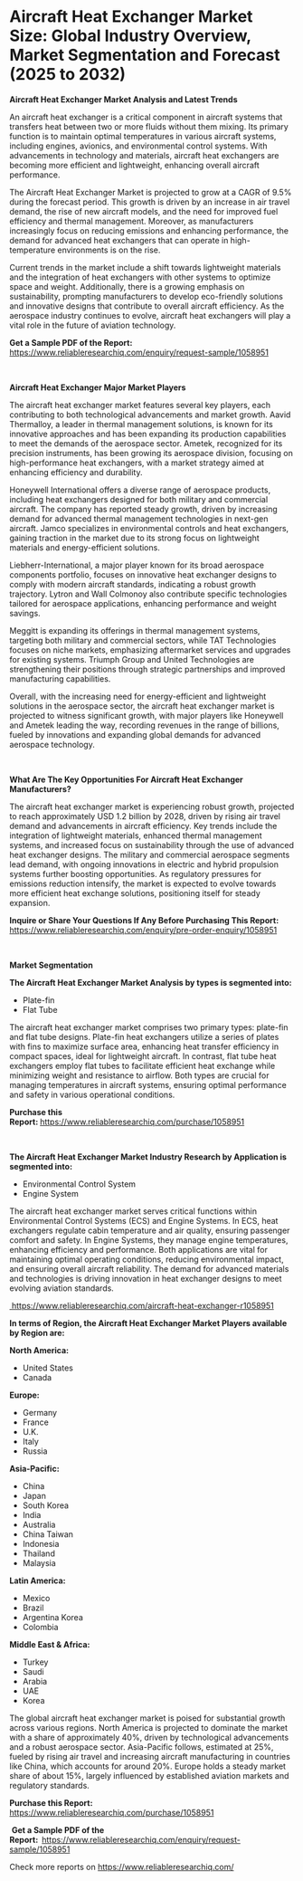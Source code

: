 <p><h1>Aircraft Heat Exchanger Market Size: Global Industry Overview, Market Segmentation and Forecast (2025 to 2032)</h1></p><p><strong>Aircraft Heat Exchanger Market Analysis and Latest Trends</strong></p>
<p><p>An aircraft heat exchanger is a critical component in aircraft systems that transfers heat between two or more fluids without them mixing. Its primary function is to maintain optimal temperatures in various aircraft systems, including engines, avionics, and environmental control systems. With advancements in technology and materials, aircraft heat exchangers are becoming more efficient and lightweight, enhancing overall aircraft performance.</p><p>The Aircraft Heat Exchanger Market is projected to grow at a CAGR of 9.5% during the forecast period. This growth is driven by an increase in air travel demand, the rise of new aircraft models, and the need for improved fuel efficiency and thermal management. Moreover, as manufacturers increasingly focus on reducing emissions and enhancing performance, the demand for advanced heat exchangers that can operate in high-temperature environments is on the rise.</p><p>Current trends in the market include a shift towards lightweight materials and the integration of heat exchangers with other systems to optimize space and weight. Additionally, there is a growing emphasis on sustainability, prompting manufacturers to develop eco-friendly solutions and innovative designs that contribute to overall aircraft efficiency. As the aerospace industry continues to evolve, aircraft heat exchangers will play a vital role in the future of aviation technology.</p></p>
<p><strong>Get a Sample PDF of the Report:&nbsp;</strong> <a href="https://www.reliableresearchiq.com/enquiry/request-sample/1058951?utm_campaign=2122&utm_medium=2&utm_source=Github&utm_content=ia&utm_term=19022025&utm_id=aircraft-heat-exchanger">https://www.reliableresearchiq.com/enquiry/request-sample/1058951</a></p>
<p>&nbsp;</p>
<p><strong>Aircraft Heat Exchanger Major Market Players</strong></p>
<p><p>The aircraft heat exchanger market features several key players, each contributing to both technological advancements and market growth. Aavid Thermalloy, a leader in thermal management solutions, is known for its innovative approaches and has been expanding its production capabilities to meet the demands of the aerospace sector. Ametek, recognized for its precision instruments, has been growing its aerospace division, focusing on high-performance heat exchangers, with a market strategy aimed at enhancing efficiency and durability.</p><p>Honeywell International offers a diverse range of aerospace products, including heat exchangers designed for both military and commercial aircraft. The company has reported steady growth, driven by increasing demand for advanced thermal management technologies in next-gen aircraft. Jamco specializes in environmental controls and heat exchangers, gaining traction in the market due to its strong focus on lightweight materials and energy-efficient solutions.</p><p>Liebherr-International, a major player known for its broad aerospace components portfolio, focuses on innovative heat exchanger designs to comply with modern aircraft standards, indicating a robust growth trajectory. Lytron and Wall Colmonoy also contribute specific technologies tailored for aerospace applications, enhancing performance and weight savings.</p><p>Meggitt is expanding its offerings in thermal management systems, targeting both military and commercial sectors, while TAT Technologies focuses on niche markets, emphasizing aftermarket services and upgrades for existing systems. Triumph Group and United Technologies are strengthening their positions through strategic partnerships and improved manufacturing capabilities.</p><p>Overall, with the increasing need for energy-efficient and lightweight solutions in the aerospace sector, the aircraft heat exchanger market is projected to witness significant growth, with major players like Honeywell and Ametek leading the way, recording revenues in the range of billions, fueled by innovations and expanding global demands for advanced aerospace technology.</p></p>
<p>&nbsp;</p>
<p><strong>What Are The Key Opportunities For Aircraft Heat Exchanger Manufacturers?</strong></p>
<p><p>The aircraft heat exchanger market is experiencing robust growth, projected to reach approximately USD 1.2 billion by 2028, driven by rising air travel demand and advancements in aircraft efficiency. Key trends include the integration of lightweight materials, enhanced thermal management systems, and increased focus on sustainability through the use of advanced heat exchanger designs. The military and commercial aerospace segments lead demand, with ongoing innovations in electric and hybrid propulsion systems further boosting opportunities. As regulatory pressures for emissions reduction intensify, the market is expected to evolve towards more efficient heat exchange solutions, positioning itself for steady expansion.</p></p>
<p><strong>Inquire or Share Your Questions If Any Before Purchasing This Report:</strong> <a href="https://www.reliableresearchiq.com/enquiry/pre-order-enquiry/1058951?utm_campaign=2122&utm_medium=2&utm_source=Github&utm_content=ia&utm_term=19022025&utm_id=aircraft-heat-exchanger">https://www.reliableresearchiq.com/enquiry/pre-order-enquiry/1058951</a></p>
<p>&nbsp;</p>
<p><strong>Market Segmentation</strong></p>
<p><strong>The Aircraft Heat Exchanger Market Analysis by types is segmented into:</strong></p>
<p><ul><li>Plate-fin</li><li>Flat Tube</li></ul></p>
<p><p>The aircraft heat exchanger market comprises two primary types: plate-fin and flat tube designs. Plate-fin heat exchangers utilize a series of plates with fins to maximize surface area, enhancing heat transfer efficiency in compact spaces, ideal for lightweight aircraft. In contrast, flat tube heat exchangers employ flat tubes to facilitate efficient heat exchange while minimizing weight and resistance to airflow. Both types are crucial for managing temperatures in aircraft systems, ensuring optimal performance and safety in various operational conditions.</p></p>
<p><strong>Purchase this Report:&nbsp;</strong><a href="https://www.reliableresearchiq.com/purchase/1058951?utm_campaign=2122&utm_medium=2&utm_source=Github&utm_content=ia&utm_term=19022025&utm_id=aircraft-heat-exchanger">https://www.reliableresearchiq.com/purchase/1058951</a></p>
<p>&nbsp;</p>
<p><strong>The Aircraft Heat Exchanger Market Industry Research by Application is segmented into:</strong></p>
<p><ul><li>Environmental Control System</li><li>Engine System</li></ul></p>
<p><p>The aircraft heat exchanger market serves critical functions within Environmental Control Systems (ECS) and Engine Systems. In ECS, heat exchangers regulate cabin temperature and air quality, ensuring passenger comfort and safety. In Engine Systems, they manage engine temperatures, enhancing efficiency and performance. Both applications are vital for maintaining optimal operating conditions, reducing environmental impact, and ensuring overall aircraft reliability. The demand for advanced materials and technologies is driving innovation in heat exchanger designs to meet evolving aviation standards.</p></p>
<p><a href="https://www.reliableresearchiq.com/aircraft-heat-exchanger-r1058951?utm_campaign=2122&utm_medium=2&utm_source=Github&utm_content=ia&utm_term=19022025&utm_id=aircraft-heat-exchanger">&nbsp;https://www.reliableresearchiq.com/aircraft-heat-exchanger-r1058951</a></p>
<p><strong>In terms of Region, the Aircraft Heat Exchanger Market Players available by Region are:</strong></p>
<p>
    <p> <strong> North America: </strong>
        <ul>
            <li>United States</li>
            <li>Canada</li>
        </ul>
        </p> 
    <p> <strong> Europe: </strong>
        <ul>
            <li>Germany</li>
            <li>France</li>
            <li>U.K.</li>
            <li>Italy</li>
            <li>Russia</li>
        </ul>
        </p> 
    <p> <strong> Asia-Pacific: </strong>
        <ul>
            <li>China</li>
            <li>Japan</li>
            <li>South Korea</li>
            <li>India</li>
            <li>Australia</li>
            <li>China Taiwan</li>
            <li>Indonesia</li>
            <li>Thailand</li>
            <li>Malaysia</li>
        </ul>
        </p> 
    <p> <strong> Latin America: </strong>
        <ul>
            <li>Mexico</li>
            <li>Brazil</li>
            <li>Argentina Korea</li>
            <li>Colombia</li>
        </ul>
        </p> 
    <p> <strong> Middle East & Africa: </strong>
        <ul>
            <li>Turkey</li>
            <li>Saudi</li>
            <li>Arabia</li>
            <li>UAE</li>
            <li>Korea</li>
        </ul>
    </p>
    </p>
<p><p>The global aircraft heat exchanger market is poised for substantial growth across various regions. North America is projected to dominate the market with a share of approximately 40%, driven by technological advancements and a robust aerospace sector. Asia-Pacific follows, estimated at 25%, fueled by rising air travel and increasing aircraft manufacturing in countries like China, which accounts for around 20%. Europe holds a steady market share of about 15%, largely influenced by established aviation markets and regulatory standards.</p></p>
<p><strong>Purchase this Report: </strong><a href="https://www.reliableresearchiq.com/purchase/1058951?utm_campaign=2122&utm_medium=2&utm_source=Github&utm_content=ia&utm_term=19022025&utm_id=aircraft-heat-exchanger">https://www.reliableresearchiq.com/purchase/1058951</a></p>
<p>&nbsp;<strong>Get a Sample PDF of the Report:&nbsp;&nbsp;</strong><a href="https://www.reliableresearchiq.com/enquiry/request-sample/1058951?utm_campaign=2122&utm_medium=2&utm_source=Github&utm_content=ia&utm_term=19022025&utm_id=aircraft-heat-exchanger">https://www.reliableresearchiq.com/enquiry/request-sample/1058951</a></p>
<p><strong></strong></p>
<p>Check more reports on <a href="https://www.reliableresearchiq.com/?utm_campaign=2122&utm_medium=2&utm_source=Github&utm_content=ia&utm_term=19022025&utm_id=aircraft-heat-exchanger">https://www.reliableresearchiq.com/</a></p>